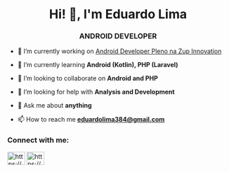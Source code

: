 <h1 align="center">Hi! 👋, I'm Eduardo Lima</h1>
<h3 align="center">ANDROID DEVELOPER</h3>

- 🔭 I’m currently working on [Android Developer Pleno na Zup Innovation](https://www.zup.com.br/)

- 🌱 I’m currently learning **Android (Kotlin), PHP (Laravel)**

- 👯 I’m looking to collaborate on **Android and PHP**

- 🤝 I’m looking for help with **Analysis and Development**

- 💬 Ask me about **anything**

- 📫 How to reach me **eduardolima384@gmail.com**

<h3 align="left">Connect with me:</h3>
<p align="left">
<a href="https://www.linkedin.com/in/eduardolima384/" target="blank"><img align="center" src="https://raw.githubusercontent.com/rahuldkjain/github-profile-readme-generator/master/src/images/icons/Social/linked-in-alt.svg" alt="https://www.linkedin.com/in/eduardolima384/" height="30" width="40" /></a>
<a href="https://www.instagram.com/edu_nascimeento/" target="blank"><img align="center" src="https://raw.githubusercontent.com/rahuldkjain/github-profile-readme-generator/master/src/images/icons/Social/instagram.svg" alt="https://www.instagram.com/edu_nascimeento/" height="30" width="40" /></a>
</p>
